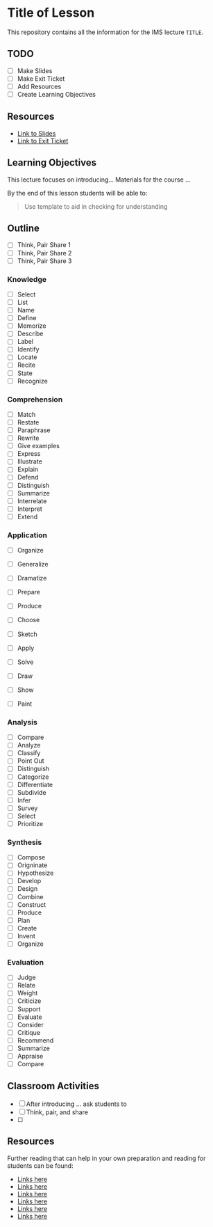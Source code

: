 # Title of Lesson

This repository contains all the information for the IMS lecture `TITLE`.

## TODO

* [ ] Make Slides
* [ ] Make Exit Ticket 
* [ ] Add Resources 
* [ ] Create Learning Objectives 

## Resources

* [Link to Slides]()
* [Link to Exit Ticket]()

## Learning Objectives 

This lecture focuses on introducing...
Materials for the course ...

By the end of this lesson students will be able to: 

> Use template to aid in checking for understanding


## Outline

* [ ] Think, Pair Share 1  
* [ ] Think, Pair Share 2  
* [ ] Think, Pair Share 3  

### Knowledge 

* [ ] Select
* [ ] List
* [ ] Name
* [ ] Define
* [ ] Memorize 
* [ ] Describe
* [ ] Label 
* [ ] Identify
* [ ] Locate
* [ ] Recite 
* [ ] State 
* [ ] Recognize

### Comprehension 

 * [ ]  Match
 * [ ]  Restate 
 * [ ]  Paraphrase
 * [ ]  Rewrite
 * [ ]  Give examples
 * [ ]  Express
 * [ ]  Illustrate
 * [ ]  Explain
 * [ ]  Defend
 * [ ]  Distinguish
 * [ ]  Summarize
 * [ ]  Interrelate
 * [ ]  Interpret
 * [ ]  Extend

### Application

 * [ ] Organize 
 * [ ] Generalize
 * [ ] Dramatize
 * [ ] Prepare
 * [ ] Produce
 * [ ] Choose
 * [ ] Sketch
 * [ ] Apply
 * [ ] Solve
 * [ ] Draw
 * [ ] Show 
 * [ ] Paint


### Analysis

* [ ] Compare
* [ ] Analyze
* [ ] Classify
* [ ] Point Out
* [ ] Distinguish
* [ ] Categorize
* [ ] Differentiate
* [ ] Subdivide
* [ ] Infer
* [ ] Survey
* [ ] Select
* [ ] Prioritize

### Synthesis 

* [ ] Compose
* [ ] Origninate
* [ ] Hypothesize
* [ ] Develop
* [ ] Design
* [ ] Combine
* [ ] Construct
* [ ] Produce
* [ ] Plan
* [ ] Create
* [ ] Invent 
* [ ] Organize

### Evaluation

* [ ] Judge
* [ ] Relate
* [ ] Weight
* [ ] Criticize
* [ ] Support
* [ ] Evaluate
* [ ] Consider
* [ ] Critique
* [ ] Recommend 
* [ ] Summarize
* [ ] Appraise 
* [ ] Compare

## Classroom Activities

* [ ] After introducing ... ask students to
* [ ] Think, pair, and share 
* [ ] 

## Resources 

Further reading that can help in your own preparation and reading for students can be found:

* [Links here]()
* [Links here]()
* [Links here]()
* [Links here]()
* [Links here]()
* [Links here]()

